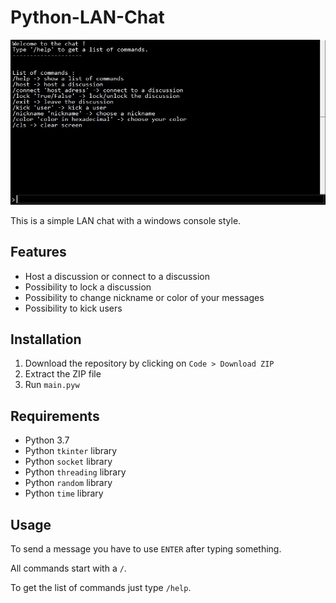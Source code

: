 # Python-LAN-Chat
![Preview image](./preview/preview.jpg)

This is a simple LAN chat with a windows console style.
## Features
- Host a discussion or connect to a discussion
- Possibility to lock a discussion
- Possibility to change nickname or color of your messages
- Possibility to kick users
## Installation
1. Download the repository by clicking on `Code > Download ZIP`
2. Extract the ZIP file
3. Run `main.pyw`
## Requirements
- Python 3.7
- Python `tkinter` library
- Python `socket` library
- Python `threading` library
- Python `random` library
- Python `time` library
## Usage
To send a message you have to use `ENTER` after typing something.

All commands start with a `/`.

To get the list of commands just type `/help`.